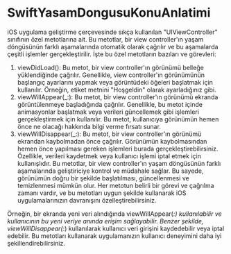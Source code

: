 # SwiftYasamDongusuKonuAnlatimi
iOS uygulama geliştirme çerçevesinde sıkça kullanılan "UIViewController" sınıfının özel metotlarına ait. Bu metotlar, bir view controller'ın yaşam
döngüsünün farklı aşamalarında otomatik olarak çağrılır ve bu aşamalarda çeşitli işlemler gerçekleştirilir. İşte bu özel metotların bazıları ve 
görevleri:

1. viewDidLoad(): Bu metot, bir view controller'ın görünümü belleğe yüklendiğinde çağrılır. Genellikle, view controller'ın görünümünün başlangıç 
ayarlarını yapmak veya görüntüdeki öğeleri başlatmak için kullanılır. Örneğin, etiket metnini "Hoşgeldin" olarak ayarladığınız gibi.
2. viewWillAppear(_:): Bu metot, bir view controller'ın görünümü ekranda görüntülenmeye başladığında çağrılır. Genellikle, bu metot içinde 
animasyonlar başlatmak veya verileri güncellemek gibi işlemleri gerçekleştirmek için kullanılır. Bu metot, kullanıcıya görünümün hemen önce 
ne olacağı hakkında bilgi verme fırsatı sunar.
3. viewWillDisappear(_:): Bu metot, bir view controller'ın görünümü ekrandan kaybolmadan önce çağrılır. Görünümün kaybolmasından hemen önce yapılması
gereken işlemleri burada gerçekleştirebilirsiniz. Özellikle, verileri kaydetmek veya kullanıcı işlemi iptal etmek için kullanışlıdır.
Bu metotlar, bir view controller'ın yaşam döngüsünün farklı aşamalarında geliştiriciye kontrol ve müdahale sağlar. Bu sayede, görünümün doğru bir
şekilde başlatılması, güncellenmesi ve temizlenmesi mümkün olur. Her metotun belirli bir görevi ve çağrılma zamanı vardır, ve bu metotları uygun
şekilde kullanarak iOS uygulamalarınızın davranışını özelleştirebilirsiniz.

Örneğin, bir ekranda yeni veri alındığında viewWillAppear(_:) kullanılabilir ve kullanıcının bu yeni veriye anında erişim sağlayabilir.
Benzer şekilde, viewWillDisappear(_:) kullanılarak kullanıcı veri girişini kaydedebilir veya iptal edebilir. Bu metotları kullanarak uygulamanızın 
kullanıcı deneyimini daha iyi şekillendirebilirsiniz.
